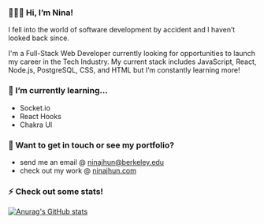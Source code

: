 

<!--
**ninajhun/ninajhun** is a ✨ _special_ ✨ repository because its `README.md` (this file) appears on your GitHub profile.

Here are some ideas to get you started:

- 🔭 I’m currently working on ...
- 🌱 I’m currently learning ...
- 👯 I’m looking to collaborate on ...
- 🤔 I’m looking for help with ...
- 💬 Ask me about ...
- How to reach me: ...
- 😄 Pronouns: ...
- ⚡ Fun fact: ...
-->

### 👩🏽‍💻 Hi, I’m Nina!
I fell into the world of software development by accident and I haven’t looked back since. 

I'm a Full-Stack Web Developer currently looking for opportunities to launch my career in the Tech Industry. My current stack includes JavaScript, React, Node.js, PostgreSQL, CSS, and HTML but I’m constantly learning more! 

### 🌱  I’m currently learning...
- Socket.io
- React Hooks 
- Chakra UI 

### 🚀 Want to get in touch or see my portfolio?
- send me an email @ <ninajhun@berkeley.edu>
- check out my work @ [ninajhun.com](https://ninajhun.com)

### ⚡️ Check out some stats! 
[![Anurag's GitHub stats](https://github-readme-stats.vercel.app/api?username=ninajhun&&count_private=true&hide=stars,issues,contribs&theme=vue)](https://github.com/anuraghazra/github-readme-stats)


